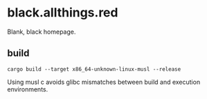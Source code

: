 # black.allthings.red

Blank, black homepage.

## build

```
cargo build --target x86_64-unknown-linux-musl --release
```

Using musl c avoids glibc mismatches between build and execution environments.
